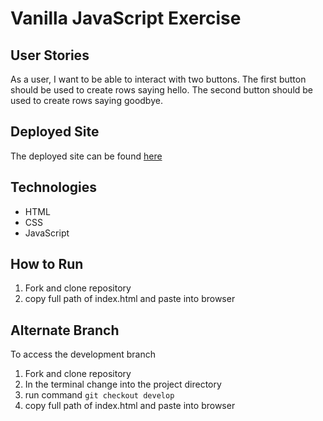 # Vanilla JavaScript Exercise 

## User Stories 
As a user, I want to be able to interact with two buttons. The first button should be used to create rows saying hello. The second button should be used to create rows saying goodbye.

## Deployed Site 
The deployed site can be found [here](https://reverent-mclean-418a31.netlify.com/)

## Technologies 
- HTML 
- CSS 
- JavaScript 

## How to Run 
1. Fork and clone repository 
2. copy full path of index.html and paste into browser 

## Alternate Branch 
To access the development branch 
1. Fork and clone repository 
2. In the terminal change into the project directory 
3. run command `git checkout develop`
4. copy full path of index.html and paste into browser 


